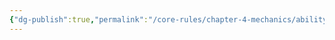 ```yaml
---
{"dg-publish":true,"permalink":"/core-rules/chapter-4-mechanics/ability-check-combinations/will-will/"}
---
```


